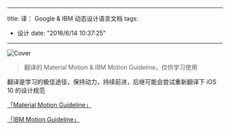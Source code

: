 
---
title: 译： Google & IBM 动态设计语言文档
tags:
- 设计
date: "2016/6/14 10:37:25"
---

![Cover](http://7xqdw6.com1.z0.glb.clouddn.com/MD&IBM_Motion.png)

> 翻译的 Material Motion & IBM Motion Guideline，仅供学习使用

<!-- more -->

翻译是学习的极佳途径，保持动力，持续前进，后继可能会尝试重新翻译下 iOS 10 的设计规范

[「Material Motion Guideline」](http://www.martinrgb.com/Material-Motion-Chinese/motion/material-motion.html)

[「IBM Motion Guideline」](http://www.martinrgb.com/IBM-Moiton-Chinese/framework/animation/introduction.html)
